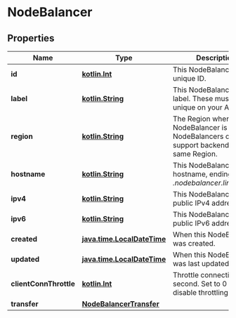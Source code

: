 
# NodeBalancer

## Properties
Name | Type | Description | Notes
------------ | ------------- | ------------- | -------------
**id** | [**kotlin.Int**](.md) | This NodeBalancer&#x27;s unique ID.  |  [optional]
**label** | [**kotlin.String**](.md) | This NodeBalancer&#x27;s label. These must be unique on your Account.  |  [optional]
**region** | [**kotlin.String**](.md) | The Region where this NodeBalancer is located. NodeBalancers only support backends in the same Region.  |  [optional]
**hostname** | [**kotlin.String**](.md) | This NodeBalancer&#x27;s hostname, ending with _.nodebalancer.linode.com_  |  [optional]
**ipv4** | [**kotlin.String**](.md) | This NodeBalancer&#x27;s public IPv4 address.  |  [optional]
**ipv6** | [**kotlin.String**](.md) | This NodeBalancer&#x27;s public IPv6 address.  |  [optional]
**created** | [**java.time.LocalDateTime**](java.time.LocalDateTime.md) | When this NodeBalancer was created.  |  [optional]
**updated** | [**java.time.LocalDateTime**](java.time.LocalDateTime.md) | When this NodeBalancer was last updated.  |  [optional]
**clientConnThrottle** | [**kotlin.Int**](.md) | Throttle connections per second.  Set to 0 (zero) to disable throttling.  |  [optional]
**transfer** | [**NodeBalancerTransfer**](NodeBalancerTransfer.md) |  |  [optional]





